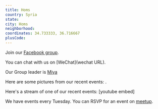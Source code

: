 ```yaml
---
title: Homs
country: Syria
state: 
city: Homs
neighborhood: 
coordinates: 34.733333, 36.716667
plusCode:
---
```

Join our [Facebook group](https://www.facebook.com/groups/free.code.camp.Homs).

You can chat with us on [WeChat](wechat URL).

Our Group leader is [Miya](freecodecamp.org/miya)

Here are some pictures from our recent events:
![]().

Here's a stream of one of our recent events:
[youtube embed]

We have events every Tuesday. You can RSVP for an event on [meetup](meetupurl).
